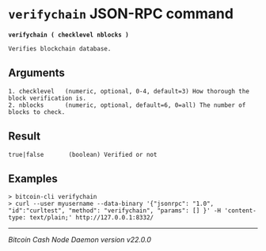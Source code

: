 `verifychain` JSON-RPC command
==============================

**`verifychain ( checklevel nblocks )`**

```
Verifies blockchain database.
```

Arguments
---------

```
1. checklevel   (numeric, optional, 0-4, default=3) How thorough the block verification is.
2. nblocks      (numeric, optional, default=6, 0=all) The number of blocks to check.
```

Result
------

```
true|false       (boolean) Verified or not
```

Examples
--------

```
> bitcoin-cli verifychain
> curl --user myusername --data-binary '{"jsonrpc": "1.0", "id":"curltest", "method": "verifychain", "params": [] }' -H 'content-type: text/plain;' http://127.0.0.1:8332/
```

***

*Bitcoin Cash Node Daemon version v22.0.0*
